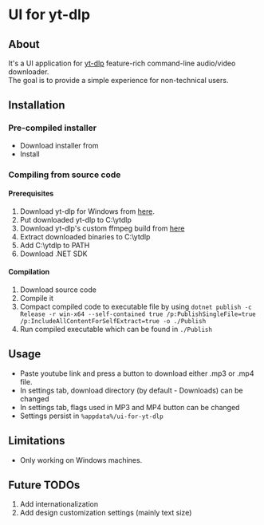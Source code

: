 ﻿# UI for yt-dlp

## About
It's a UI application for [yt-dlp](https://github.com/yt-dlp/yt-dlp) feature-rich command-line audio/video downloader.<br />
The goal is to provide a simple experience for non-technical users.

## Installation

### Pre-compiled installer

- Download installer from []()
- Install 

### Compiling from source code

#### Prerequisites 
1. Download yt-dlp for Windows from [here](https://github.com/yt-dlp/yt-dlp/releases/latest/download/yt-dlp.exe).
2. Put downloaded yt-dlp to C:\ytdlp
3. Download yt-dlp's custom ffmpeg build from [here](https://github.com/yt-dlp/FFmpeg-Builds/wiki/Latest)
4. Extract downloaded binaries to C:\ytdlp
5. Add C:\ytdlp to PATH
6. Download .NET SDK

#### Compilation
1. Download source code
2. Compile it
3. Compact compiled code to executable file by using `dotnet publish -c Release -r win-x64 --self-contained true /p:PublishSingleFile=true /p:IncludeAllContentForSelfExtract=true -o ./Publish`
4. Run compiled executable which can be found in `./Publish`

## Usage
- Paste youtube link and press a button to download either .mp3 or .mp4 file.
- In settings tab, download directory (by default - Downloads) can be changed
- In settings tab, flags used in MP3 and MP4 button can be changed
- Settings persist in `%appdata%/ui-for-yt-dlp`

## Limitations
- Only working on Windows machines.

## Future TODOs
1. Add internationalization
2. Add design customization settings (mainly text size)